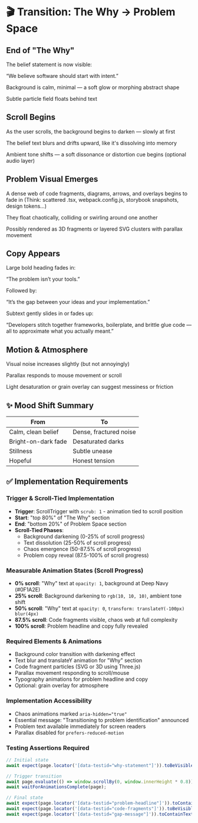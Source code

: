 # 🎬 Transition: The Why → Problem Space

## End of "The Why"

The belief statement is now visible:

“We believe software should start with intent.”

Background is calm, minimal — a soft glow or morphing abstract shape

Subtle particle field floats behind text

## Scroll Begins

As the user scrolls, the background begins to darken — slowly at first

The belief text blurs and drifts upward, like it's dissolving into memory

Ambient tone shifts — a soft dissonance or distortion cue begins (optional audio layer)

## Problem Visual Emerges

A dense web of code fragments, diagrams, arrows, and overlays begins to fade in
(Think: scattered .tsx, webpack.config.js, storybook snapshots, design tokens…)

They float chaotically, colliding or swirling around one another

Possibly rendered as 3D fragments or layered SVG clusters with parallax movement

## Copy Appears

Large bold heading fades in:

“The problem isn’t your tools.”

Followed by:

“It’s the gap between your ideas and your implementation.”

Subtext gently slides in or fades up:

“Developers stitch together frameworks, boilerplate, and brittle glue code — all to approximate what you actually meant.”

## Motion & Atmosphere

Visual noise increases slightly (but not annoyingly)

Parallax responds to mouse movement or scroll

Light desaturation or grain overlay can suggest messiness or friction

## ✨ Mood Shift Summary

| From                | To                     |
| ------------------- | ---------------------- |
| Calm, clean belief  | Dense, fractured noise |
| Bright-on-dark fade | Desaturated darks      |
| Stillness           | Subtle unease          |
| Hopeful             | Honest tension         |

## ✅ Implementation Requirements

### Trigger & Scroll-Tied Implementation

- **Trigger**: ScrollTrigger with `scrub: 1` - animation tied to scroll position
- **Start**: "top 80%" of "The Why" section
- **End**: "bottom 20%" of Problem Space section
- **Scroll-Tied Phases**:
  - Background darkening (0-25% of scroll progress)
  - Text dissolution (25-50% of scroll progress)
  - Chaos emergence (50-87.5% of scroll progress)
  - Problem copy reveal (87.5-100% of scroll progress)

### Measurable Animation States (Scroll Progress)

- **0% scroll**: "Why" text at `opacity: 1`, background at Deep Navy (#0F1A2E)
- **25% scroll**: Background darkening to `rgb(10, 10, 10)`, ambient tone shift
- **50% scroll**: "Why" text at `opacity: 0`, `transform: translateY(-100px) blur(4px)`
- **87.5% scroll**: Code fragments visible, chaos web at full complexity
- **100% scroll**: Problem headline and copy fully revealed

### Required Elements & Animations

- Background color transition with darkening effect
- Text blur and translateY animation for "Why" section
- Code fragment particles (SVG or 3D using Three.js)
- Parallax movement responding to scroll/mouse
- Typography animations for problem headline and copy
- Optional: grain overlay for atmosphere

### Implementation Accessibility

- Chaos animations marked `aria-hidden="true"`
- Essential message: "Transitioning to problem identification" announced
- Problem text available immediately for screen readers
- Parallax disabled for `prefers-reduced-motion`

### Testing Assertions Required

```typescript
// Initial state
await expect(page.locator('[data-testid="why-statement"]')).toBeVisible();

// Trigger transition
await page.evaluate(() => window.scrollBy(0, window.innerHeight * 0.8));
await waitForAnimationsComplete(page);

// Final state
await expect(page.locator('[data-testid="problem-headline"]')).toContainText('The problem isn\'t your tools');
await expect(page.locator('[data-testid="code-fragments"]')).toBeVisible();
await expect(page.locator('[data-testid="gap-message"]')).toContainText('gap between your ideas');
```
